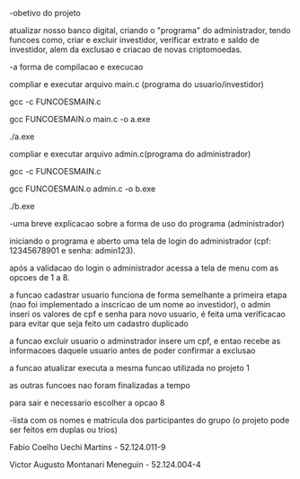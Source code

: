 -obetivo do projeto

atualizar nosso banco digital, criando o "programa" do administrador, tendo funcoes como, criar e excluir investidor, verificar extrato e saldo de investidor, alem da exclusao e criacao de novas criptomoedas.

-a forma de compilacao e execucao

compliar e executar arquivo main.c (programa do usuario/investidor)

gcc -c FUNCOESMAIN.c

gcc FUNCOESMAIN.o main.c -o a.exe

./a.exe


compliar e executar arquivo admin.c(programa do administrador)

gcc -c FUNCOESMAIN.c

gcc FUNCOESMAIN.o admin.c -o b.exe

./b.exe


-uma breve explicacao sobre a forma de uso do programa (administrador)

iniciando o programa e aberto uma tela de login do administrador (cpf: 12345678901 e senha: admin123).

após a validacao do login o administrador acessa a tela de menu com as opcoes de 1 a 8.

a funcao cadastrar usuario funciona de forma semelhante a primeira etapa (nao foi implementado a inscricao de um nome ao investidor), o admin inseri os valores de cpf e senha para novo usuario, é feita uma verificacao para evitar que seja feito um cadastro duplicado

a funcao excluir usuario o adminstrador insere um cpf, e entao recebe as informacoes daquele usuario antes de poder confirmar a exclusao

a funcao atualizar executa a mesma funcao utilizada no projeto 1

as outras funcoes nao foram finalizadas a tempo

para sair e necessario escolher a opcao 8

-lista com os nomes e matricula dos participantes do grupo (o projeto pode ser feitos em duplas ou trios)

Fabio Coelho Uechi Martins         - 52.124.011-9

Victor Augusto Montanari Meneguin  - 52.124.004-4
